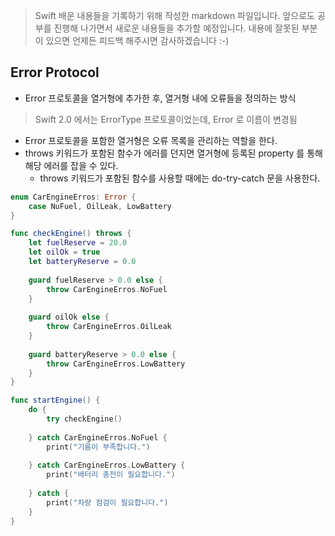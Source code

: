 > Swift 배운 내용들을 기록하기 위해 작성한 markdown 파일입니다. 앞으로도 공부를 진행해 나가면서 새로운 내용들을 추가할 예정입니다. 내용에 잘못된 부분이 있으면 언제든 피드백 해주시면 감사하겠습니다 :-)

## Error Protocol

* Error 프로토콜을 열거형에 추가한 후, 열거형 내에 오류들을 정의하는 방식
> Swift 2.0 에서는 ErrorType 프로토콜이었는데, Error 로 이름이 변경됨

* Error 프로토콜을 포함한 열거형은 오류 목록을 관리하는 역할을 한다.
* throws 키워드가 포함된 함수가 에러를 던지면 열거형에 등록된 property 를 통해 해당 에러를 잡을 수 있다.
    - throws 키워드가 포함된 함수를 사용할 때에는 do-try-catch 문을 사용한다.

```swift
enum CarEngineErros: Error {
    case NuFuel, OilLeak, LowBattery
}

func checkEngine() throws {
    let fuelReserve = 20.0
    let oilOk = true
    let batteryReserve = 0.0
    
    guard fuelReserve > 0.0 else {
        throw CarEngineErros.NoFuel
    }
    
    guard oilOk else {
        throw CarEngineErros.OilLeak
    }
    
    guard batteryReserve > 0.0 else {
        throw CarEngineErros.LowBattery
    }
}

func startEngine() {
    do {
        try checkEngine()
        
    } catch CarEngineErros.NoFuel {
        print("기름이 부족합니다.")
        
    } catch CarEngineErros.LowBattery {
        print("배터리 충전이 필요합니다.")
        
    } catch {
        print("차량 점검이 필요합니다.")
    }
}
```